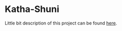 # Katha-Shuni
Little bit description of this project can be found [here](https://sites.google.com/view/sabbir-eub/projects/course-projects/%E0%A6%95%E0%A6%A5-%E0%A6%B6%E0%A6%A8-listening-words).
